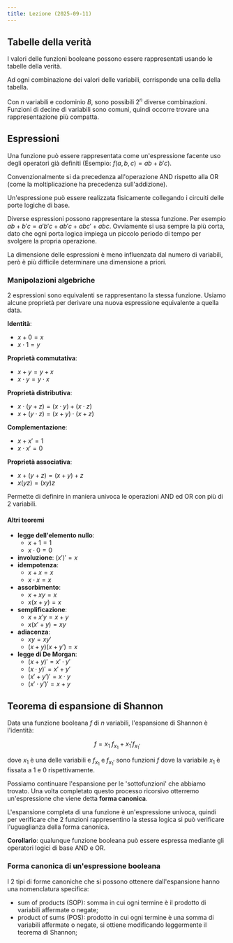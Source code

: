 ```yaml
---
title: Lezione (2025-09-11)
---
```


## Tabelle della verità

I valori delle funzioni booleane possono essere rappresentati usando le tabelle
della verità.

Ad ogni combinazione dei valori delle variabili, corrisponde una cella della
tabella.

Con $n$ variabili e codominio $B$, sono possibili $2^n$ diverse combinazioni.
Funzioni di decine di variabili sono comuni, quindi occorre trovare una
rappresentazione più compatta.

## Espressioni

Una funzione può essere rappresentata come un'espressione facente uso degli
operatori già definiti (Esempio: $f(a, b, c) = ab + b'c$).

Convenzionalmente si da precedenza all'operazione $\text{AND}$ rispetto alla OR
(come la moltiplicazione ha precedenza sull'addizione).

Un'espressione può essere realizzata fisicamente collegando i circuiti delle
porte logiche di base.

Diverse espressioni possono rappresentare la stessa funzione. Per esempio
$ab + b'c = a'b'c + ab'c + abc' + abc$. Ovviamente si usa sempre la più corta,
dato che ogni porta logica impiega un piccolo periodo di tempo per svolgere la
propria operazione.

La dimensione delle espressioni è meno influenzata dal numero di variabili, però
è più difficile determinare una dimensione a priori.

### Manipolazioni algebriche

2 espressioni sono equivalenti se rappresentano la stessa funzione. Usiamo
alcune proprietà per derivare una nuova espressione equivalente a quella data.

**Identità**:

- $x + 0 = x$
- $x \cdot 1 = y$

**Proprietà commutativa**:

- $x + y = y + x$
- $x \cdot y = y \cdot x$

**Proprietà distributiva**:

- $x \cdot (y + z) = (x \cdot y) + (x \cdot z)$
- $x + (y \cdot z) = (x + y) \cdot (x + z)$

**Complementazione**:

- $x + x' = 1$
- $x \cdot x' = 0$

**Proprietà associativa**:

- $x + (y + z) = (x + y) + z$
- $x (y z) = (x y) z$

Permette di definire in maniera univoca le operazioni $\text{AND}$ ed
$\text{OR}$ con più di 2 variabili.

#### Altri teoremi

- **legge dell'elemento nullo**:
  - $x + 1 = 1$
  - $x \cdot 0 = 0$
- **involuzione**: $(x')' = x$
- **idempotenza**:
  - $x + x = x$
  - $x \cdot x = x$
- **assorbimento**:
  - $x + xy = x$
  - $x (x + y) = x$
- **semplificazione**:
  - $x + x'y = x + y$
  - $x (x' + y) = xy$
- **adiacenza**:
  - $xy = xy'$
  - $(x + y) (x + y') = x$
- **legge di De Morgan**:
  - $(x + y)' = x' \cdot y'$
  - $(x \cdot y)' = x' + y'$
  - $(x' + y')' = x \cdot y$
  - $(x' \cdot y')' = x + y$

## Teorema di espansione di Shannon

Data una funzione booleana $f$ di $n$ variabili, l'espansione di Shannon è
l'identità:

$$
f = x_1\ f_{x_1} + x_1' f_{x_1'}
$$

dove $x_1$ è una delle variabili e $f_{x_1}$ e $f_{x_1'}$ sono funzioni $f$ dove
la variabile $x_1$ è fissata a 1 e 0 rispettivamente.

Possiamo continuare l'espansione per le 'sottofunzioni' che abbiamo trovato. Una
volta completato questo processo ricorsivo otterremo un'espressione che viene
detta **forma canonica**.

L'espansione completa di una funzione è un'espressione univoca, quindi per
verificare che 2 funzioni rappresentino la stessa logica si può verificare
l'uguaglianza della forma canonica.

**Corollario**: qualunque funzione booleana può essere espressa mediante gli
operatori logici di base $\text{AND}$ e $\text{OR}$.

### Forma canonica di un'espressione booleana

I 2 tipi di forme canoniche che si possono ottenere dall'espansione hanno una
nomenclatura specifica:

- sum of products (SOP): somma in cui ogni termine è il prodotto di variabili
  affermate o negate;
- product of sums (POS): prodotto in cui ogni termine è una somma di variabili
  affermate o negate, si ottiene modificando leggermente il teorema di Shannon;
